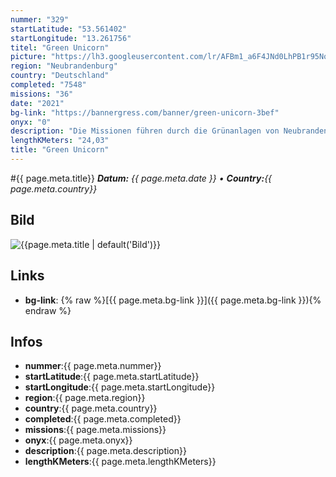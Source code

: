 ```yaml
---
nummer: "329"
startLatitude: "53.561402"
startLongitude: "13.261756"
titel: "Green Unicorn"
picture: "https://lh3.googleusercontent.com/lr/AFBm1_a6F4JNd0LhPB1r95No3D7ugx7L1bmtZb6hNftOfRF9JNgX1YC9is8agrH3acPw7OdlSa540Xm77R6Zb5RVHSrihTLP2aY0UaaFExj9XkF8JSiLs11u07KbCf4pIqtqcwsdTVfSwSLEuf72tT6InrLntOLet297QFRI9Vt7MFAQSw0h0IonncgFuyfrNWnHQdPSyLCGsVojwOHZe_6XY8cNjpbiuxkyjc8Dbcu2ii5mr8JH6HvXjpfFc0zboUMDSgvqTr8Vc-C3ETdJgm1_4y7ScV89LcLm-k2eKaHU2wvX5Gp6HJAHbz2H-KdeNrmigh7fjgPNwYCtxg_ChsTYLYwJeGGkIhiE1rQWbBgofsDVrC_2AXvIPbGbI1gHd0tfIu7ci24poOPgYD4mFzne59JhMhY0wtW3Xfi3uNISvDujrRvS9tMPkj0bYIDrrUEReZ_J05FKZQIAp5VhaWoiyfA_CIZewL8yc_RuRFN7FAYW-J0bejoyd10NruxrAWB0RuKc8q2EHU2QMLWZno0rzbnL1eZXzXVh2IGR7VZc8T2A38swV-3b25mDroVqpWUusRz5vtNPng4ywCpQyrfG0Zz2uuFAtHwDSXEpPi6N_DPqSDv3p_XxqO24r3C8SZDVG97qJo9mNO7Zop19spgyztPffPZmJF7iJ6g3GGGhL4i7IhxdBQa1ClhWXV7nJ4rFAoJThgwLfe7bFZ0pbxLFtuSjMroY6ElX_cijgDoKIWtJ6LeuzN2We6-_ozCkiC376rkrOt7GlN3wDfY4ZTbR7oqMYq2mDB9ClrFwl2yZwSm4DcgWiYghzeWwuGbkiJvjnC5d9Acc5zhtd2DIwnKFFljmOBOlbmfl3Bzg"
region: "Neubrandenburg"
country: "Deutschland"
completed: "7548"
missions: "36"
date: "2021"
bg-link: "https://bannergress.com/banner/green-unicorn-3bef"
onyx: "0"
description: "Die Missionen führen durch die Grünanlagen von Neubrandenburg. Dabei sieht man unter anderem den Burgwall, Strandbad Broda, den Kulturbark, das Augustabad und die hinterste Mühle."
lengthKMeters: "24,03"
title: "Green Unicorn"
---
```


#{{ page.meta.title}}
_**Datum:** {{ page.meta.date }} • **Country:**{{ page.meta.country}}_

## Bild
![{{page.meta.title | default('Bild')}}]({{page.meta.picture}})

## Links
- **bg-link**: {% raw %}[{{ page.meta.bg-link }}]({{ page.meta.bg-link }}){% endraw %}

## Infos
- **nummer**:{{ page.meta.nummer}}
- **startLatitude**:{{ page.meta.startLatitude}}
- **startLongitude**:{{ page.meta.startLongitude}}
- **region**:{{ page.meta.region}}
- **country**:{{ page.meta.country}}
- **completed**:{{ page.meta.completed}}
- **missions**:{{ page.meta.missions}}
- **onyx**:{{ page.meta.onyx}}
- **description**:{{ page.meta.description}}
- **lengthKMeters**:{{ page.meta.lengthKMeters}}

